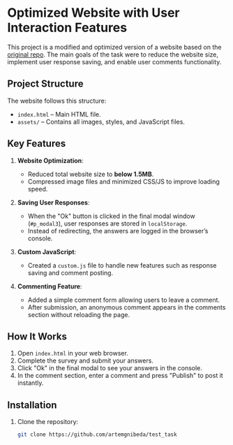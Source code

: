 # Optimized Website with User Interaction Features

This project is a modified and optimized version of a website based on the [original repo](https://github.com/artemgnibeda/test_task). The main goals of the task were to reduce the website size, implement user response saving, and enable user comments functionality.

## Project Structure

The website follows this structure:

- `index.html` – Main HTML file.
- `assets/` – Contains all images, styles, and JavaScript files.

## Key Features

1. **Website Optimization**:

   - Reduced total website size to **below 1.5MB**.
   - Compressed image files and minimized CSS/JS to improve loading speed.

2. **Saving User Responses**:

   - When the "Ok" button is clicked in the final modal window (`#p_modal3`), user responses are stored in `localStorage`.
   - Instead of redirecting, the answers are logged in the browser’s console.

3. **Custom JavaScript**:

   - Created a `custom.js` file to handle new features such as response saving and comment posting.

4. **Commenting Feature**:
   - Added a simple comment form allowing users to leave a comment.
   - After submission, an anonymous comment appears in the comments section without reloading the page.

## How It Works

1. Open `index.html` in your web browser.
2. Complete the survey and submit your answers.
3. Click "Ok" in the final modal to see your answers in the console.
4. In the comment section, enter a comment and press "Publish" to post it instantly.

## Installation

1. Clone the repository:
   ```bash
   git clone https://github.com/artemgnibeda/test_task
   ```
